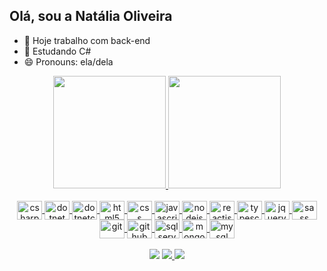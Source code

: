 ## Olá, sou a Natália Oliveira

- 🔭 Hoje trabalho com back-end 
- 🌱 Estudando C#
- 😄 Pronouns: ela/dela

<div align="center">
  <a href="https://github.com/nataliaoliveiradearaujo97">
  <img height="180em" src="https://github-readme-stats.vercel.app/api?username=nataliaoliveiradearaujo97&show_icons=true&theme=midnight-purple&include_all_commits=true&count_private=true"/>
  <img height="180em" src="https://github-readme-stats.vercel.app/api/top-langs/?username=nataliaoliveiradearaujo97&layout=compact&langs_count=7&theme=midnight-purple"/>
</div>
  
  <div style="display: inline_block" align="center"><br>
    <img align="center" alt="csharp" height="30" width="40" src="https://cdn.jsdelivr.net/gh/devicons/devicon/icons/csharp/csharp-original.svg">
    <img align="center" alt="dotnet" height="30" width="40" src="https://cdn.jsdelivr.net/gh/devicons/devicon/icons/dot-net/dot-net-plain-wordmark.svg">
    <img align="center" alt="dotnetcore" height="30" width="40" src="https://cdn.jsdelivr.net/gh/devicons/devicon/icons/dotnetcore/dotnetcore-original.svg">
    <img align="center" alt="html5" height="30" width="40" src="https://cdn.jsdelivr.net/gh/devicons/devicon/icons/html5/html5-original-wordmark.svg">
    <img align="center" alt="css" height="30" width="40" src="https://cdn.jsdelivr.net/gh/devicons/devicon/icons/css3/css3-original-wordmark.svg">
    <img align="center" alt="javascript" height="30" width="40" src="https://cdn.jsdelivr.net/gh/devicons/devicon/icons/javascript/javascript-original.svg">
    <img align="center" alt="nodejs" height="30" width="40" src="https://cdn.jsdelivr.net/gh/devicons/devicon/icons/nodejs/nodejs-original.svg">
    <img align="center" alt="reactjs" height="30" width="40" src="https://cdn.jsdelivr.net/gh/devicons/devicon/icons/react/react-original.svg">
    <img align="center" alt="typescript" height="30" width="40" src="https://cdn.jsdelivr.net/gh/devicons/devicon/icons/typescript/typescript-original.svg">
    <img align="center" alt="jquery" height="30" width="40" src="https://cdn.jsdelivr.net/gh/devicons/devicon/icons/jquery/jquery-original.svg">
    <img align="center" alt="sass" height="30" width="40" src="https://cdn.jsdelivr.net/gh/devicons/devicon/icons/sass/sass-original.svg">
    <img align="center" alt="git" height="30" width="40" src="https://cdn.jsdelivr.net/gh/devicons/devicon/icons/git/git-original.svg">
    <img align="center" alt="github" height="30" width="40" src="https://cdn.jsdelivr.net/gh/devicons/devicon/icons/github/github-original.svg">
    <img align="center" alt="sqlserver" height="30" width="40" src="https://cdn.jsdelivr.net/gh/devicons/devicon/icons/microsoftsqlserver/microsoftsqlserver-plain-wordmark.svg">
    <img align="center" alt="mongo" height="30" width="40" src="https://cdn.jsdelivr.net/gh/devicons/devicon/icons/mongodb/mongodb-original.svg">
    <img align="center" alt="mysql" height="30" width="40" src="https://cdn.jsdelivr.net/gh/devicons/devicon/icons/mysql/mysql-original.svg">
  </div>
 
  <br />
  
  <div align="center">
    <a href="https://instagram.com/nataliaoliveiradearaujo97" target="_blank"><img src="https://img.shields.io/badge/-Instagram-%23E4405F?style=for-the-badge&logo=instagram&logoColor=white" target="_blank"></a>
    <a href = "mailto:nataliaoliveiradearaujo@hotmail.com"><img src="https://img.shields.io/badge/-Gmail-%23333?style=for-the-badge&logo=gmail&logoColor=white" target="_blank">     </a>
    <a href="https://www.linkedin.com/in/natália-oliveira-723151123/" target="_blank"><img src="https://img.shields.io/badge/-LinkedIn-%230077B5?style=for-the-badge&logo=linkedin&logoColor=white" target="_blank"></a> 
  </div>
  
  <br />
  
  
